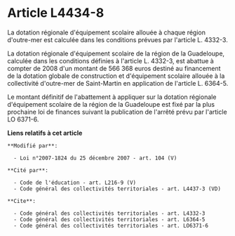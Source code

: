 # Article L4434-8

La dotation régionale d'équipement scolaire allouée à chaque région d'outre-mer est calculée dans les conditions prévues par
l'article L. 4332-3. 

La dotation régionale d'équipement scolaire de la région de la Guadeloupe, calculée dans les conditions définies à l'article
L. 4332-3, est abattue à compter de 2008 d'un montant de 566 368 euros destiné au financement de la dotation globale de
construction et d'équipement scolaire allouée à la collectivité d'outre-mer de Saint-Martin en application de l'article L.
6364-5. 

Le montant définitif de l'abattement à appliquer sur la dotation régionale d'équipement scolaire de la région de la
Guadeloupe est fixé par la plus prochaine loi de finances suivant la publication de l'arrêté prévu par l'article LO 6371-6.

**Liens relatifs à cet article**

	**Modifié par**:

	  - Loi n°2007-1824 du 25 décembre 2007 - art. 104 (V)

	**Cité par**:

	  - Code de l'éducation - art. L216-9 (V)
	  - Code général des collectivités territoriales - art. L4437-3 (VD)

	**Cite**:

	  - Code général des collectivités territoriales - art. L4332-3
	  - Code général des collectivités territoriales - art. L6364-5
	  - Code général des collectivités territoriales - art. LO6371-6
